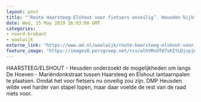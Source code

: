 ```yaml
---
layout: post
title: "‘Route Haarsteeg-Elshout voor fietsers onveilig’. Heusden kijkt naar plaatsing verlichting"
date: Wed, 15 May 2019 16:03:00 GMT
categories: 
- noord-brabant 
- waalwijk 
externe_link: "https://www.ad.nl/waalwijk/route-haarsteeg-elshout-voor-fietsers-onveilig-heusden-kijkt-naar-plaatsing-verlichting~aa8af8f9/"
feature_image: "https://images0.persgroep.net/rcs/wlhYMvUT07sKIYLDjspjW1QcpAI/diocontent/147453863/_fitwidth/400/?appId=21791a8992982cd8da851550a453bd7f&quality=0.7"
---
```


HAARSTEEG/ELSHOUT - Heusden onderzoekt de mogelijkheden om langs De Hoeven - Mariëndonkstraat tussen Haarsteeg en Elshout lantaarnpalen te plaatsen. Omdat het voor fietsers nu onveilig zou zijn. DMP Heusden wilde veel harder van stapel lopen, maar daar voelde de rest van de raad niets voor.
